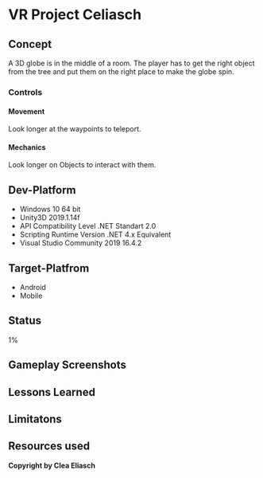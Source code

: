# VR Project Celiasch

## Concept
A 3D globe is in the middle of a room. The player has to get the right object from the tree and put them on the right place to make the globe spin. 
  
### Controls
#### Movement
Look longer at the waypoints to teleport.
#### Mechanics
Look longer on Objects to interact with them.

## Dev-Platform
 + Windows 10 64 bit 
 + Unity3D 2019.1.14f
 + API Compatibility Level .NET Standart 2.0
 + Scripting Runtime Version .NET 4.x Equivalent
 + Visual Studio Community 2019 16.4.2
 
## Target-Platfrom
 + Android
 + Mobile

## Status
1%

## Gameplay Screenshots

## Lessons Learned

## Limitatons

## Resources used

**Copyright by Clea Eliasch**